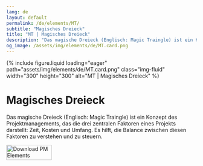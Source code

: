 ```yaml
---
lang: de
layout: default
permalink: /de/elements/MT/
subtitle: "Magisches Dreieck"
title: "MT | Magisches Dreieck"
description: "Das magische Dreieck (Englisch: Magic Traingle) ist ein Konzept des Projektmanagements, das die drei zentralen Faktoren eines Projekts darstellt: Zeit, Kosten und Umfang. Es hilft, die Balance zwischen diesen Faktoren zu verstehen und zu steuern."
og_image: /assets/img/elements/de/MT.card.png
---
```


{% include figure.liquid loading="eager" path="assets/img/elements/de/MT.card.png" class="img-fluid" width="300" height="300" alt="MT | Magisches Dreieck" %}

# Magisches Dreieck

Das magische Dreieck (Englisch: Magic Traingle) ist ein Konzept des Projektmanagements, das die drei zentralen Faktoren eines Projekts darstellt: Zeit, Kosten und Umfang. Es hilft, die Balance zwischen diesen Faktoren zu verstehen und zu steuern.

<a href="https://apps.apple.com/app/apple-store/id6738084498?pt=127441684&ct=website&mt=8">
  <img src="{{ "assets/img/en/appstore.png" | relative_url }}" width="120" height="40" alt="Download PM Elements">
</a>
